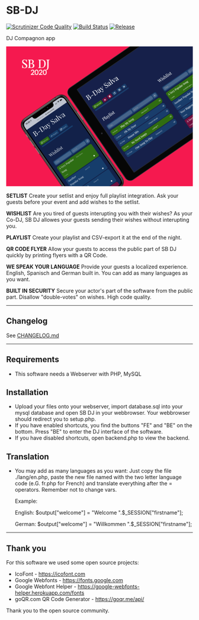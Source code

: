 # SB-DJ

[![Scrutinizer Code Quality](https://scrutinizer-ci.com/g/sballinone/SB-DJ/badges/quality-score.png?b=master)](https://scrutinizer-ci.com/g/sballinone/SB-DJ/?branch=master)
[![Build Status](https://scrutinizer-ci.com/g/sballinone/SB-DJ/badges/build.png?b=master)](https://scrutinizer-ci.com/g/sballinone/SB-DJ/build-status/master)
[![Release](https://badgen.net/badge/release/2020.1/cyan)](https://github.com/sballinone/SB-DJ/releases/)

DJ Compagnon app

![Mockup](external/mockup.png)

**SETLIST** Create your setlist and enjoy full playlist integration. Ask your guests before your event and add wishes to the setlist.

**WISHLIST** Are you tired of guests interupting you with their wishes? As your Co-DJ, SB DJ allowes your guests sending their wishes without interupting you.

**PLAYLIST** Create your playlist and CSV-export it at the end of the night.

**QR CODE FLYER** Allow your guests to access the public part of SB DJ quickly by printing flyers with a QR Code.

**WE SPEAK YOUR LANGUAGE** Provide your guests a localized experience. English, Spanisch and German built in. You can add as many languages as you want.

**BUILT IN SECURITY** Secure your actor's part of the software from the public part. Disallow "double-votes" on wishes. High code quality.

* * *

## Changelog

See [CHANGELOG.md](CHANGELOG.md)

* * *

## Requirements

-   This software needs a Webserver with PHP, MySQL

## Installation

-   Upload your files onto your webserver, import database.sql into your mysql database and open SB DJ in your webbrowser. Your webbrowser should redirect you to setup.php.
-   If you have enabled shortcuts, you find the buttons "FE" and "BE" on the bottom. Press "BE" to enter the DJ interface of the software. 
-   If you have disabled shortcuts, open backend.php to view the backend.

## Translation

-   You may add as many languages as you want: Just copy the file ./lang/en.php, paste the new file named with the two letter language code (e.G. fr.php for French) and translate everything after the = operators. Remember not to change vars.

    Example: 

    English: $output["welcome"] = "Welcome ".$\_SESSION["firstname"]; 

    German: $output["welcome"] = "Willkommen ".$\_SESSION["firstname"];

* * *

## Thank you

For this software we used some open source projects:

-   IcoFont - <https://icofont.com>
-   Google Webfonts - <https://fonts.google.com>
-   Google Webfont Helper - <https://google-webfonts-helper.herokuapp.com/fonts>
-   goQR.com QR Code Generator - <https://goqr.me/api/>

Thank you to the open source community.
